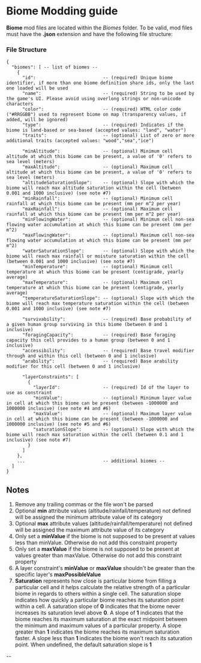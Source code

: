 # Biome Modding guide

**Biome** mod files are located within the *Biomes* folder. To be valid, mod files must have the **.json** extension and have the following file structure:

### File Structure

```
{
  "biomes": [ -- list of biomes --
    {
      "id":                         -- (required) Unique biome identifier, if more than one biome definition share ids, only the last one loaded will be used
      "name":                       -- (required) String to be used by the game's UI. Please avoid using overlong strings or non-unicode characters
      "color":                      -- (required) HTML color code ("#RRGGBB") used to represent biome on map (transparency values, if added, will be ignored)
      "type":                       -- (required) Indicates if the biome is land-based or sea-based (accepted values: "land", "water")
      "traits":                     -- (optional) List of zero or more additional traits (accepted values: "wood","sea","ice")

      "minAltitude":                -- (optional) Minimum cell altitude at which this biome can be present, a value of '0' refers to sea level (meters)
      "maxAltitude":                -- (optional) Maximum cell altitude at which this biome can be present, a value of '0' refers to sea level (meters)
      "altitudeSaturationSlope":    -- (optional) Slope with which the biome will reach max altitude saturation within the cell (between 0.001 and 1000 inclusive) (see note #7)
      "minRainfall":                -- (optional) Minimum cell rainfall at which this biome can be present (mm per m^2 per year)
      "maxRainfall":                -- (optional) Maximum cell rainfall at which this biome can be present (mm per m^2 per year)
      "minFlowingWater":            -- (optional) Minimum cell non-sea flowing water accumulation at which this biome can be present (mm per m^2)
      "maxFlowingWater":            -- (optional) Maximum cell non-sea flowing water accumulation at which this biome can be present (mm per m^2)
      "waterSaturationSlope":       -- (optional) Slope with which the biome will reach max rainfall or moisture saturation within the cell (between 0.001 and 1000 inclusive) (see note #7)
      "minTemperature":             -- (optional) Minimum cell temperature at which this biome can be present (centigrade, yearly average)
      "maxTemperature":             -- (optional) Maximum cell temperature at which this biome can be present (centigrade, yearly average)
      "temperatureSaturationSlope": -- (optional) Slope with which the biome will reach max temperature saturation within the cell (between 0.001 and 1000 inclusive) (see note #7)

      "survivability":              -- (required) Base probability of a given human group surviving in this biome (between 0 and 1 inclusive)
      "foragingCapacity":           -- (required) Base foraging capacity this cell provides to a human group (between 0 and 1 inclusive)
      "accessibility":              -- (required) Base travel modifier through and within this cell (between 0 and 1 inclusive)
      "arability":                  -- (required) Base arability modifier for this cell (between 0 and 1 inclusive)

      "layerConstraints": [
        {
          "layerId":                -- (required) Id of the layer to use as constraint
          "minValue":               -- (optional) Minimum layer value in cell at which this biome can be present (between -1000000 and 1000000 inclusive) (see note #4 and #6)
          "maxValue":               -- (optional) Maximum layer value in cell at which this biome can be present (between -1000000 and 1000000 inclusive) (see note #5 and #6)
          "saturationSlope":        -- (optional) Slope with which the biome will reach max saturation within the cell (between 0.1 and 1 inclusive) (see note #7)
        }
      ]
    },
    ...                             -- additional biomes --
  ]
}
```

## Notes
1. Remove any trailing commas or the file won't be parsed
2. Optional **min** attribute values (altitude/rainfall/temperature) not defined will be assigned the minimum attribute value of its category
3. Optional **max** attribute values (altitude/rainfall/temperature) not defined will be assigned the maximum attribute value of its category
4. Only set a **minValue** if the biome is not supposed to be present at values less than minValue. Otherwise do not add this constraint property
5. Only set a **maxValue** if the biome is not supposed to be present at values greater than maxValue. Otherwise do not add this constraint property
6. A layer constraint's **minValue** or **maxValue** shouldn't be greater than the specific layer's **maxPossibleValue**
7. **Saturation** represents how close is particular biome from filling a particular cell and it helps calculate the relative strength of a particular biome in regards to others within a single cell. The saturation slope indicates how quickly a particular biome reaches its saturation point within a cell. A saturation slope of **0** indicates that the biome never increases its saturation level above **0**. A  slope of **1** indicates that the biome reaches its maximum saturation at the exact midpoint between the minimum and maximum values of a particular property. A slope greater than **1** indicates the biome reaches its maximum saturation faster. A slope less than **1** indicates the biome won't reach its saturation point. When undefined, the default saturation slope is **1**

--
